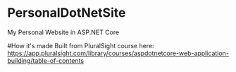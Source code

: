 # PersonalDotNetSite
My Personal Website in ASP.NET Core

#How it's made
Built from PluralSight course here:
https://app.pluralsight.com/library/courses/aspdotnetcore-web-application-building/table-of-contents